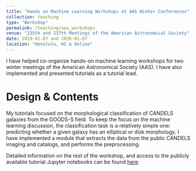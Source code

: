 ```yaml
---
title: "Hands on Machine Learning Workshops at AAS Winter Conferences"
collection: teaching
type: "Workshop"
permalink: /teaching/aas_workshops
venue: "235th and 237th Meetings of the American Astronomical Society"
date: 2019-01-07 and 2020-01-07
location: "Honolulu, HI & Online"
---
```


I have helped co-organize hands-on machine learning workshops for two winter meetings of the American Astronomical Society (AAS). I have also implemented and presented tutorials as a tutorial lead.



Design & Contents
======

My tutorials focused on the morphological classification of CANDELS galaxies from the GOODS-S field. To keep the focus on the machine learning discussion, the classification task is a relatively simple one: predicting whether a given galaxy has an elliptical or disk morphology. I have implemented a module that extracts the data from the public CANDELS imaging and catalogs, and performs the preprocessing.

Detailed information on the rest of the workshop, and access to the publicly available tutorial Jupyter notebooks can be found [here](https://sites.google.com/view/aas237mlworkshop).


